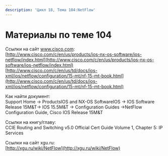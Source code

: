 ```yaml
---
description: 'Цикл 18, Тема 104:NetFlow'
---
```


# Материалы по теме 104

Ссылки на сайт www.cisco.com:  
[http://www.cisco.com/c/en/us/products/ios-nx-os-software/ios-netflow/index.html](http://www.cisco.com/c/en/us/products/ios-nx-os-software/ios-netflow/index.html)  
[http://www.cisco.com/c/en/us/td/docs/ios-xml/ios/netflow/configuration/15-mt/nf-15-mt-book.html](http://www.cisco.com/c/en/us/td/docs/ios-xml/ios/netflow/configuration/15-mt/nf-15-mt-book.html)

Как найти документ:   
Support Home → ProductsIOS and NX-OS SoftwareIOS → IOS Software Release 15M&T→ IOS 15.5M&T → Configuration Guides →NetFlow Configuration Guide, Cisco IOS Release 15M&T

Ссылки на книгу/главу:   
CCIE Routing and Switching v5.0 Official Cert Guide Volume 1, Chapter 5: IP Services

Ссылки на сайт xgu.ru:   
[http://xgu.ru/wiki/NetFlow](http://xgu.ru/wiki/NetFlow)

